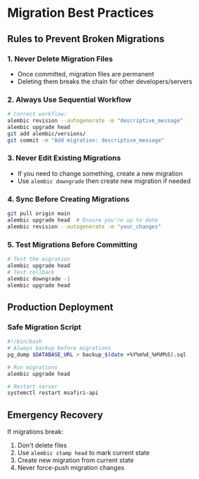 # Migration Best Practices

## Rules to Prevent Broken Migrations

### 1. Never Delete Migration Files
- Once committed, migration files are permanent
- Deleting them breaks the chain for other developers/servers

### 2. Always Use Sequential Workflow
```bash
# Correct workflow:
alembic revision --autogenerate -m "descriptive_message"
alembic upgrade head
git add alembic/versions/
git commit -m "Add migration: descriptive_message"
```

### 3. Never Edit Existing Migrations
- If you need to change something, create a new migration
- Use `alembic downgrade` then create new migration if needed

### 4. Sync Before Creating Migrations
```bash
git pull origin main
alembic upgrade head  # Ensure you're up to date
alembic revision --autogenerate -m "your_changes"
```

### 5. Test Migrations Before Committing
```bash
# Test the migration
alembic upgrade head
# Test rollback
alembic downgrade -1
alembic upgrade head
```

## Production Deployment

### Safe Migration Script
```bash
#!/bin/bash
# Always backup before migrations
pg_dump $DATABASE_URL > backup_$(date +%Y%m%d_%H%M%S).sql

# Run migrations
alembic upgrade head

# Restart server
systemctl restart msafiri-api
```

## Emergency Recovery

If migrations break:
1. Don't delete files
2. Use `alembic stamp head` to mark current state
3. Create new migration from current state
4. Never force-push migration changes